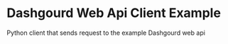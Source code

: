 # Dashgourd Web Api Client Example

Python client that sends request to the example Dashgourd web api
